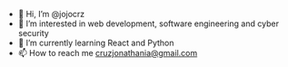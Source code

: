 - 👋 Hi, I’m @jojocrz
- 👀 I’m interested in web development, software engineering and cyber security
- 🌱 I’m currently learning React and Python
- 📫 How to reach me cruzjonathania@gmail.com 

<!---
jojocrz/jojocrz is a ✨ special ✨ repository because its `README.md` (this file) appears on your GitHub profile.
You can click the Preview link to take a look at your changes.
--->

